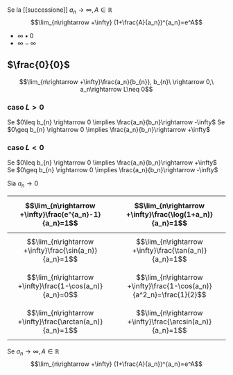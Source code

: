 
Se la [[successione]] $a_n\rightarrow \infty, A\in \mathbb{R}$
$$\lim_{n\rightarrow +\infty} (1+\frac{A}{a_n})^{a_n}=e^A$$
- $\infty\bullet0$
- $\infty-\infty$
## $\frac{0}{0}$
$$\lim_{n\rightarrow +\infty}\frac{a_n}{b_{n}}, b_{n}\ \rightarrow 0,\ a_n\rightarrow L\neq 0$$
### caso $L > 0$
Se $0\leq b_{n} \rightarrow 0 \implies \frac{a_n}{b_n}\rightarrow -\infty$
Se $0\geq b_{n} \rightarrow 0 \implies \frac{a_n}{b_n}\rightarrow +\infty$
### caso $L < 0$
Se $0\leq b_{n} \rightarrow 0 \implies \frac{a_n}{b_n}\rightarrow +\infty$
Se $0\geq b_{n} \rightarrow 0 \implies \frac{a_n}{b_n}\rightarrow -\infty$

Sia $a_{n}\rightarrow 0$

| $$\lim_{n\rightarrow +\infty}\frac{e^{a_n}-1}{a_n}=1$$    | $$\lim_{n\rightarrow +\infty}\frac{\log(1+a_n)}{a_n}=1$$             |
| --------------------------------------------------------- | -------------------------------------------------------------------- |
| $$\lim_{n\rightarrow +\infty}\frac{\sin(a_n)}{a_n}=1$$    | $$\lim_{n\rightarrow +\infty}\frac{\tan(a_n)}{a_n}=1$$               |
| $$\lim_{n\rightarrow +\infty}\frac{1-\cos(a_n)}{a_n}=0$$  | $$\lim_{n\rightarrow +\infty}\frac{1-\cos(a_n)}{a^2_n}=\frac{1}{2}$$ |
| $$\lim_{n\rightarrow +\infty}\frac{\arctan(a_n)}{a_n}=1$$ | $$\lim_{n\rightarrow +\infty}\frac{\arcsin(a_n)}{a_n}=1$$            |
Se $a_n\rightarrow \infty, A\in \mathbb{R}$
$$\lim_{n\rightarrow +\infty} (1+\frac{A}{a_n})^{a_n}=e^A$$
